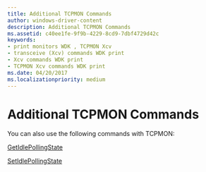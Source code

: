 ```yaml
---
title: Additional TCPMON Commands
author: windows-driver-content
description: Additional TCPMON Commands
ms.assetid: c40ee1fe-9f9b-4229-8cd9-7dbf4729d42c
keywords:
- print monitors WDK , TCPMON Xcv
- transceive (Xcv) commands WDK print
- Xcv commands WDK print
- TCPMON Xcv commands WDK print
ms.date: 04/20/2017
ms.localizationpriority: medium
---
```


# Additional TCPMON Commands


You can also use the following commands with TCPMON:

[GetIdlePollingState](getidlepollingstate.md)

[SetIdlePollingState](setidlepollingstate.md)

 

 





